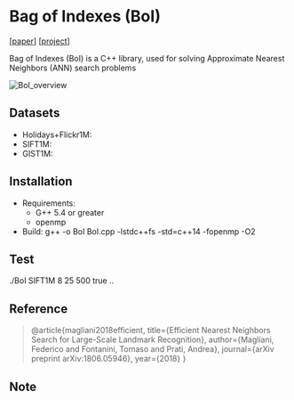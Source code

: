 # Bag of Indexes (BoI)

[[paper](https://arxiv.org/abs/1806.05946)] [[project](http://implab.ce.unipr.it/?page_id=787)]

Bag of Indexes (BoI) is a C++ library, used for solving Approximate Nearest Neighbors (ANN) search problems

![BoI_overview](http://implab.ce.unipr.it/wp-content/uploads/2018/06/BoI.png)

## Datasets
- Holidays+Flickr1M:
- SIFT1M: 
- GIST1M:

## Installation
* Requirements:
  * G++ 5.4 or greater
  * openmp
* Build:
g++ -o BoI BoI.cpp -lstdc++fs -std=c++14 -fopenmp -O2

## Test
./BoI SIFT1M 8 25 500 true ..

## Reference

> @article{magliani2018efficient,
>  title={Efficient Nearest Neighbors Search for Large-Scale Landmark Recognition},
>  author={Magliani, Federico and Fontanini, Tomaso and Prati, Andrea},
>  journal={arXiv preprint arXiv:1806.05946},
>  year={2018}
> }

## Note

